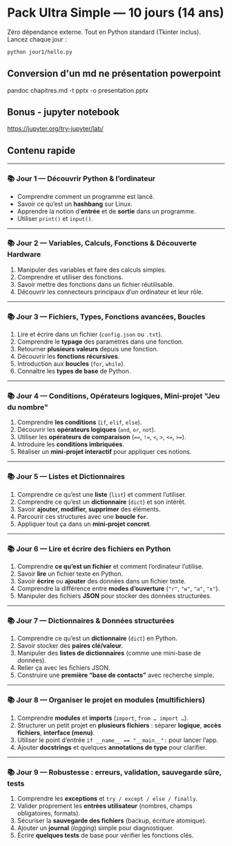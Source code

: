 # Pack Ultra Simple — 10 jours (14 ans)

Zéro dépendance externe. Tout en Python standard (Tkinter inclus).  
Lancez chaque jour :

```bash
python jour1/hello.py
```

## Conversion d'un md ne présentation powerpoint

pandoc chapitres.md -t pptx -o presentation.pptx

## Bonus - jupyter notebook

https://jupyter.org/try-jupyter/lab/

## Contenu rapide

---

### 📚 Jour 1 — Découvrir Python & l’ordinateur

- Comprendre comment un programme est lancé.
- Savoir ce qu’est un **hashbang** sur Linux.
- Apprendre la notion d’**entrée** et de **sortie** dans un programme.
- Utiliser `print()` et `input()`.

---

### 📚 Jour 2 — Variables, Calculs, Fonctions & Découverte Hardware

1. Manipuler des variables et faire des calculs simples.
2. Comprendre et utiliser des fonctions.
3. Savoir mettre des fonctions dans un fichier réutilisable.
4. Découvrir les connecteurs principaux d’un ordinateur et leur rôle.

---

### 📚 Jour 3 — Fichiers, Types, Fonctions avancées, Boucles

1. Lire et écrire dans un fichier (`config.json` ou `.txt`).
2. Comprendre le **typage** des paramètres dans une fonction.
3. Retourner **plusieurs valeurs** depuis une fonction.
4. Découvrir les **fonctions récursives**.
5. Introduction aux **boucles** (`for`, `while`).
6. Connaître les **types de base** de Python.

---

### 📚 Jour 4 — Conditions, Opérateurs logiques, Mini-projet "Jeu du nombre"

1. Comprendre **les conditions** (`if`, `elif`, `else`).
2. Découvrir les **opérateurs logiques** (`and`, `or`, `not`).
3. Utiliser les **opérateurs de comparaison** (`==`, `!=`, `<`, `>`, `<=`, `>=`).
4. Introduire les **conditions imbriquées**.
5. Réaliser un **mini-projet interactif** pour appliquer ces notions.

---

### 📚 Jour 5 — Listes et Dictionnaires

1. Comprendre ce qu’est une **liste** (`list`) et comment l’utiliser.
2. Comprendre ce qu’est un **dictionnaire** (`dict`) et son intérêt.
3. Savoir **ajouter, modifier, supprimer** des éléments.
4. Parcourir ces structures avec une **boucle `for`**.
5. Appliquer tout ça dans un **mini-projet concret**.

---

### 📚 Jour 6 — Lire et écrire des fichiers en Python

1. Comprendre **ce qu’est un fichier** et comment l’ordinateur l’utilise.
2. Savoir **lire** un fichier texte en Python.
3. Savoir **écrire** ou **ajouter** des données dans un fichier texte.
4. Comprendre la différence entre **modes d’ouverture** (`"r"`, `"w"`, `"a"`, `"x"`).
5. Manipuler des fichiers **JSON** pour stocker des données structurées.

---

### 📚 Jour 7 — Dictionnaires & Données structurées

1. Comprendre ce qu’est un **dictionnaire** (`dict`) en Python.
2. Savoir stocker des **paires clé/valeur**.
3. Manipuler des **listes de dictionnaires** (comme une mini-base de données).
4. Relier ça avec les fichiers JSON.
5. Construire une **première “base de contacts”** avec recherche simple.

---

### 📚 Jour 8 — Organiser le projet en modules (multifichiers)

1. Comprendre **modules** et **imports** (`import`, `from … import …`).
2. Structurer un petit projet en **plusieurs fichiers** : séparer **logique**, **accès fichiers**, **interface (menu)**.
3. Utiliser le point d’entrée `if __name__ == "__main__":` pour lancer l’app.
4. Ajouter **docstrings** et quelques **annotations de type** pour clarifier.

---

### 📚 Jour 9 — Robustesse : erreurs, validation, sauvegarde sûre, tests

1. Comprendre les **exceptions** et `try / except / else / finally`.
2. Valider proprement les **entrées utilisateur** (nombres, champs obligatoires, formats).
3. Sécuriser la **sauvegarde des fichiers** (backup, écriture atomique).
4. Ajouter un **journal** (_logging_) simple pour diagnostiquer.
5. Écrire **quelques tests** de base pour vérifier les fonctions clés.
